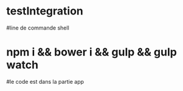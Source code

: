 # testIntegration

#line de commande shell
# npm i && bower i && gulp && gulp watch

#le code est dans la partie app
